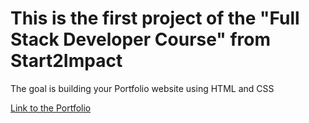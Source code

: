 # This is the first project of the "Full Stack Developer Course" from Start2Impact

The goal is building your Portfolio website using HTML and CSS

[Link to the Portfolio](https://paciott.github.io/)